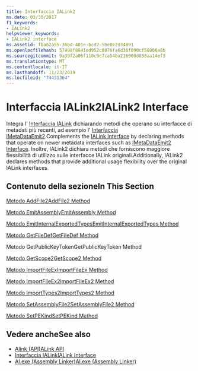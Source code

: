 ```yaml
---
title: Interfaccia IALink2
ms.date: 03/30/2017
f1_keywords:
- IALink2
helpviewer_keywords:
- IALink2 interface
ms.assetid: fba62a55-36bd-401e-bcd2-5be8e2d34891
ms.openlocfilehash: 57998f8841ed952c8876fa6d36f090cf58866a8b
ms.sourcegitcommit: 9a39f2a06f110c9c7ca54ba216900d038aa14ef3
ms.translationtype: MT
ms.contentlocale: it-IT
ms.lasthandoff: 11/23/2019
ms.locfileid: "74431364"
---
```

# <a name="ialink2-interface"></a><span data-ttu-id="d5caa-102">Interfaccia IALink2</span><span class="sxs-lookup"><span data-stu-id="d5caa-102">IALink2 Interface</span></span>
<span data-ttu-id="d5caa-103">Integra l' [Interfaccia IALink](ialink-interface.md) dichiarando metodi che operano su interfacce di metadati più recenti, ad esempio l' [Interfaccia IMetaDataEmit2](../metadata/imetadataemit2-interface.md).</span><span class="sxs-lookup"><span data-stu-id="d5caa-103">Complements the [IALink Interface](ialink-interface.md) by declaring methods that operate on newer metadata interfaces such as [IMetaDataEmit2 Interface](../metadata/imetadataemit2-interface.md).</span></span> <span data-ttu-id="d5caa-104">Inoltre, IALink2 dichiara metodi che forniscono maggiore flessibilità di utilizzo sulle interfacce IALink originali.</span><span class="sxs-lookup"><span data-stu-id="d5caa-104">Additionally, IALink2 declares methods that provide additional usage flexibility over the original IALink interfaces.</span></span>  
  
## <a name="in-this-section"></a><span data-ttu-id="d5caa-105">Contenuto della sezione</span><span class="sxs-lookup"><span data-stu-id="d5caa-105">In This Section</span></span>  
 [<span data-ttu-id="d5caa-106">Metodo AddFile2</span><span class="sxs-lookup"><span data-stu-id="d5caa-106">AddFile2 Method</span></span>](addfile2-method.md)  
  
 [<span data-ttu-id="d5caa-107">Metodo EmitAssembly</span><span class="sxs-lookup"><span data-stu-id="d5caa-107">EmitAssembly Method</span></span>](emitassembly-method.md)  
  
 [<span data-ttu-id="d5caa-108">Metodo EmitInternalExportedTypes</span><span class="sxs-lookup"><span data-stu-id="d5caa-108">EmitInternalExportedTypes Method</span></span>](emitinternalexportedtypes-method.md)  
  
 [<span data-ttu-id="d5caa-109">Metodo GetFileDef</span><span class="sxs-lookup"><span data-stu-id="d5caa-109">GetFileDef Method</span></span>](getfiledef-method.md)  
  
 <span data-ttu-id="d5caa-110">Metodo GetPublicKeyToken</span><span class="sxs-lookup"><span data-stu-id="d5caa-110">GetPublicKeyToken Method</span></span>  
  
 [<span data-ttu-id="d5caa-111">Metodo GetScope2</span><span class="sxs-lookup"><span data-stu-id="d5caa-111">GetScope2 Method</span></span>](getscope2-method.md)  
  
 [<span data-ttu-id="d5caa-112">Metodo ImportFileEx</span><span class="sxs-lookup"><span data-stu-id="d5caa-112">ImportFileEx Method</span></span>](importfileex-method.md)  
  
 [<span data-ttu-id="d5caa-113">Metodo ImportFileEx2</span><span class="sxs-lookup"><span data-stu-id="d5caa-113">ImportFileEx2 Method</span></span>](importfileex2-method.md)  
  
 [<span data-ttu-id="d5caa-114">Metodo ImportTypes2</span><span class="sxs-lookup"><span data-stu-id="d5caa-114">ImportTypes2 Method</span></span>](importtypes2-method.md)  
  
 [<span data-ttu-id="d5caa-115">Metodo SetAssemblyFile2</span><span class="sxs-lookup"><span data-stu-id="d5caa-115">SetAssemblyFile2 Method</span></span>](setassemblyfile2-method.md)  
  
 [<span data-ttu-id="d5caa-116">Metodo SetPEKind</span><span class="sxs-lookup"><span data-stu-id="d5caa-116">SetPEKind Method</span></span>](setpekind-method.md)  
  
## <a name="see-also"></a><span data-ttu-id="d5caa-117">Vedere anche</span><span class="sxs-lookup"><span data-stu-id="d5caa-117">See also</span></span>

- [<span data-ttu-id="d5caa-118">Alink (API)</span><span class="sxs-lookup"><span data-stu-id="d5caa-118">ALink API</span></span>](index.md)
- [<span data-ttu-id="d5caa-119">Interfaccia IALink</span><span class="sxs-lookup"><span data-stu-id="d5caa-119">IALink Interface</span></span>](ialink-interface.md)
- [<span data-ttu-id="d5caa-120">Al.exe (Assembly Linker)</span><span class="sxs-lookup"><span data-stu-id="d5caa-120">Al.exe (Assembly Linker)</span></span>](../../tools/al-exe-assembly-linker.md)
